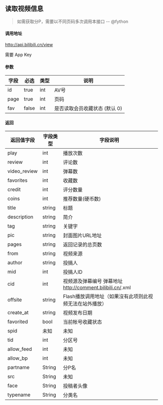 ## 读取视频信息

> 如需获取分P，需要以不同页码多次调用本接口 -- @fython

#### 调用地址

http://api.bilibili.cn/view

需要 App Key

#### 参数

|字段|必选|类型|说明|
|----|----|----|----|
|id|true|int|AV号|
|page|true|int|页码|
|fav|false|int|是否读取会员收藏状态 (默认 0)|

#### 返回

|返回值字段|字段类型|字段说明|
|----------|--------|--------|
|play|int|播放次数|
|review|int|评论数|
|video_review|int|弹幕数|
|favorites|int|收藏数|
|credit|int|评分数量|
|coins|int|推荐数量(硬币数)|
|title|string|标题|
|description|string|简介|
|tag|string|关键字|
|pic|string|封面图片URL地址|
|pages|string|返回记录的总页数|
|from|string|视频来源|
|author|string|投搞人|
|mid|int|投搞人ID|
|cid|int|视频源及弹幕编号 弹幕地址 http://comment.bilibili.cn/<cid>.xml|
|offsite|string|Flash播放调用地址（如果沒有此项则此视频无法在站外播放）|
|create_at|string|视频发布日期|
|favorited|bool|当前帐号收藏状态|
|spid|未知|未知|
|tid|int|分区号|
|allow_feed|int|未知|
|allow_bp|int|未知|
|partname|String|分P名|
|src|String|未知|
|face|String|投稿者头像|
|typename|String|分类名|
